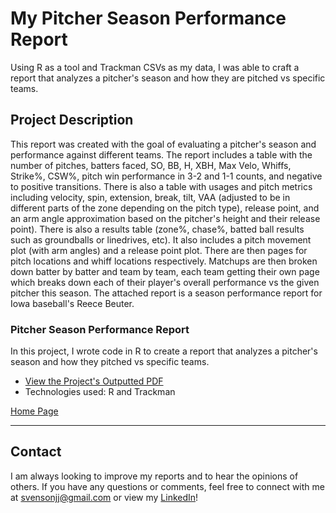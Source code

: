 # My Pitcher Season Performance Report

Using R as a tool and Trackman CSVs as my data, I was able to craft a report that analyzes a pitcher's season and how they are pitched vs specific teams.

## Project Description

This report was created with the goal of evaluating a pitcher's season and performance against different teams. The report includes a table with the number of pitches, batters faced, SO, BB, H, XBH, Max Velo, Whiffs, Strike%, CSW%, pitch win performance in 3-2 and 1-1 counts, and negative to positive transitions. There is also a table with usages and pitch metrics including velocity, spin, extension, break, tilt, VAA (adjusted to be in different parts of the zone depending on the pitch type), release point, and an arm angle approximation based on the pitcher's height and their release point). There is also a results table (zone%, chase%, batted ball results such as groundballs or linedrives, etc). It also includes a pitch movement plot (with arm angles) and a release point plot. There are then pages for pitch locations and whiff locations respectively. Matchups are then broken down batter by batter and team by team, each team getting their own page which breaks down each of their player's overall performance vs the given pitcher this season. The attached report is a season performance report for Iowa baseball's Reece Beuter.

### Pitcher Season Performance Report
In this project, I wrote code in R to create a report that analyzes a pitcher's season and how they pitched vs specific teams.

- [View the Project's Outputted PDF](https://github.com/jjsvenson/jj-svenson-baseball-analytics/blob/b93110708066af5d232d303e20f82fc33deb906e/Reece%20Beuter%20Season%20Performance%20Report.pdf)
- Technologies used: R and Trackman

[Home Page](index.md)

---

## Contact

I am always looking to improve my reports and to hear the opinions of others. If you have any questions or comments, feel free to connect with me at [svensonjj@gmail.com](mailto:svensonjj@gmail.com) or view my [LinkedIn](https://www.linkedin.com/in/john-jj-svenson/)!
